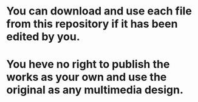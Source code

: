 # You can download and use each file from this repository if it has been edited by you.
# You heve no right to publish the works as your own and use the original as any multimedia design.
